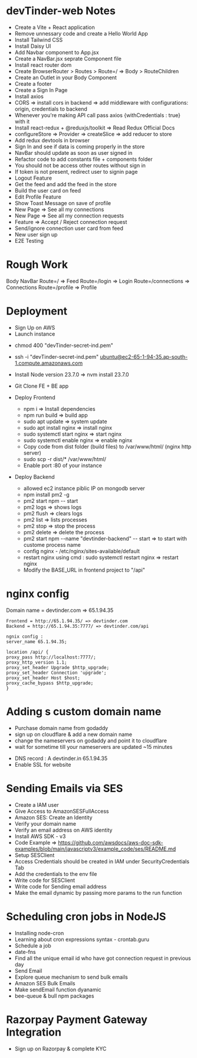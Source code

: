 # devTinder-web Notes

- Create a Vite + React application
- Remove unnessary code and create a Hello World App
- Install Tailwind CSS
- Install Daisy UI
- Add Navbar component to App.jsx
- Create a NavBar.jsx seprate Component file
- Install react router dom
- Create BrowserRouter > Routes > Route=/ => Body > RouteChildren
- Create an Outlet in your Body Component
- Create a footer
- Create a Sign In Page
- Install axios
- CORS => install cors in backend => add middleware with configurations: origin, credentials to backend
- Whenever you're making API call pass axios {withCredentials : true} with it
- Install react-redux + @reduxjs/toolkit => Read Redux Official Docs
- configureStore => Provider => createSlice => add reducer to store
- Add redux devtools in browser
- Sign In and see if data is coming properly in the store
- NavBar should update as soon as user signed in
- Refactor code to add constants file + components folder
- You should not be access other routes without sign in
- If token is not present, redirect user to signin page
- Logout Feature
- Get the feed and add the feed in the store
- Build the user card on feed
- Edit Profile Feature
- Show Toast Message on save of profile
- New Page => See all my connections
- New Page => See all my connection requests
- Feature => Accept / Reject connection request
- Send/ignore connection user card from feed
- New user sign up
- E2E Testing

# Rough Work

Body
NavBar
Route=/ => Feed
Route=/login => Login
Route=/connections => Connections
Route=/profile => Profile

# Deployment

- Sign Up on AWS
- Launch instance
<!-- - chmod 400 "devTinder-secret.pem" : EUR -->
- chmod 400 "devTinder-secret-ind.pem"
<!-- - ssh -i "devTinder-secret.pem" ubuntu@ec2-16-170-250-183.eu-north-1.compute.amazonaws.com : EUR -->
- ssh -i "devTinder-secret-ind.pem" ubuntu@ec2-65-1-94-35.ap-south-1.compute.amazonaws.com
- Install Node version 23.7.0 => nvm install 23.7.0
- Git Clone FE + BE app
- Deploy Frontend
  - npm i => Install dependencies
  - npm run build => build app
  - sudo apt update => system update
  - sudo apt install nginx => install nginx
  - sudo systemctl start nginx => start nginx
  - sudo systemctl enable nginx => enable nginx
  - Copy code from dist folder (build files) to /var/www/html/ (nginx http server)
  - sudo scp -r dist/\* /var/www/html/
  - Enable port :80 of your instance
- Deploy Backend

  - allowed ec2 instance piblic IP on mongodb server
  - npm install pm2 -g
  - pm2 start npm -- start
  - pm2 logs => shows logs
  - pm2 flush <processName> => clears logs
  - pm2 list => lists processes
  - pm2 stop <processName> => stop the process
  - pm2 delete <processName> => delete the process
  - pm2 start npm --name "devtinder-backend" -- start => to start with custome process name
  - config nginx - /etc/nginx/sites-available/default
  - restart nginx using cmd : sudo systemctl restart nginx => restart nginx
  - Modify the BASE_URL in frontend project to "/api"

# nginx config

<!-- Domain name = devtinder.com => 16.170.250.183 : EUR -->

Domain name = devtinder.com => 65.1.94.35

    Frontend = http://65.1.94.35/ => devtinder.com
    Backend = http://65.1.94.35:7777/ => devtinder.com/api

    ngnix config :
    server_name 65.1.94.35;

    location /api/ {
    proxy_pass http://localhost:7777/;
    proxy_http_version 1.1;
    proxy_set_header Upgrade $http_upgrade;
    proxy_set_header Connection 'upgrade';
    proxy_set_header Host $host;
    proxy_cache_bypass $http_upgrade;
    }

# Adding s custom domain name

- Purchase domain name from godaddy
- sign up on cloudflare & add a new domain name
- change the nameservers on godaddy and point it to cloudflare
- wait for sometime till your nameservers are updated ~15 minutes
<!-- - DNS record : A devtinder.in 16.170.250.183 : EUR -->
- DNS record : A devtinder.in 65.1.94.35
- Enable SSL for website

# Sending Emails via SES

- Create a IAM user
- Give Access to AmazonSESFullAccess
- Amazon SES: Create an Identity
- Verify your domain name
- Verify an email address on AWS identity
- Install AWS SDK - v3
- Code Example => https://github.com/awsdocs/aws-doc-sdk-examples/blob/main/javascriptv3/example_code/ses/README.md
- Setup SESClient
- Access Credentials should be created in IAM under SecurityCredentials Tab
- Add the credentials to the env file
- Write code for SESClient
- Write code for Sending email address
- Make the email dynamic by passing more params to the run function

# Scheduling cron jobs in NodeJS

- Installing node-cron
- Learning about cron expressions syntax - crontab.guru
- Schedule a job
- date-fns
- Find all the unique email id who have got connection request in previous day
- Send Email
- Explore queue mechanism to send bulk emails
- Amazon SES Bulk Emails
- Make sendEmail function dyanamic
- bee-queue & bull npm packages

# Razorpay Payment Gateway Integration

- Sign up on Razorpay & complete KYC
